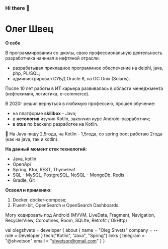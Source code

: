 ### Hi there 👋

# Олег Швец

**О себе**

В программировании со школы, свою профессиональную деятельность разработчика начинал в нефтяной отрасли:
- разрабатывал прикладное программное обеспечение на delphi, java, php, PL/SQL;
- администрировал СУБД Oracle 8, на ОС Unix (Solaris).

После 10 лет работы в ИТ карьера развивалась в области менеджмента (нефтехимия, логистика, e-commerce).

В 2020г решил вернуться в любимую профессию, прошел обучение:
- на платформе **skillbox** - Java;
- в **нетология** изучил Kotlin, закончил курс Android-разработчик;
- в **otus** по backend разработкe на Kotlin.

🔭 На Java пишу 2,5года, на Kotlin - 1,5года, со spring boot работаю 2года (как на java, так и kotlin).

**На данный момент стек технологий:**
- Java, kotlin
- OpenApi
- Spring, Ktor, REST, Thymeleaf
- SQL - MySQL, PostgreSQL, NoSQL - MongoDb, Redis
- Gradle, Git

**Освоил и применяю:**
1. Docker, docker-compose;
2. Fluent-bit, OpenSearch и OpenSearch Dashboards.

Могу кодировать под Android (MVVM, LiveData, Fragment, Navigation, RecyclerView, Coroutines, Room, SQLIte, Retrofit / OkHttp)

val olegshvets = developer {
    about {
        name = "Oleg Shvets"
        company = --
        role = Developer
    }
    tech("Kotlin", "Java", "Spring")
    links {
        telegram = "@shvetson"
        email = "shvetson@gmail.com"
    }
}

<!--
**shvetson/shvetson** is a ✨ _special_ ✨ repository because its `README.md` (this file) appears on your GitHub profile.

Here are some ideas to get you started:

- 🔭 I’m currently working on ...
- 🌱 I’m currently learning ...
- 👯 I’m looking to collaborate on ...
- 🤔 I’m looking for help with ...
- 💬 Ask me about ...
- 📫 How to reach me: ...
- 😄 Pronouns: ...
- ⚡ Fun fact: ...
-->
